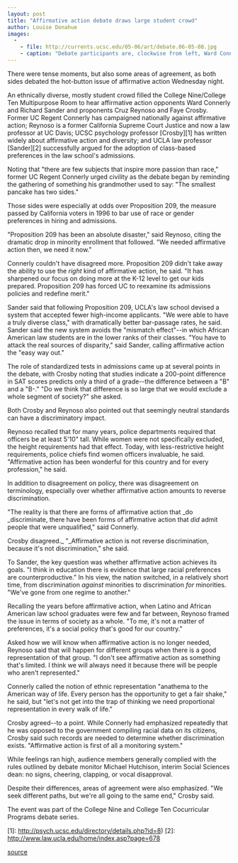```yaml
---
layout: post
title: "Affirmative action debate draws large student crowd"
author: Louise Donahue 
images:
  -
    - file: http://currents.ucsc.edu/05-06/art/debate.06-05-08.jpg
    - caption: "Debate participants are, clockwise from left, Ward Connerly, Cruz Reynoso, Richard Sander, and Faye Crosby. Photo courtesy of College Nine/College Ten Cocurricular Programs"
---
```


There were tense moments, but also some areas of agreement, as both sides debated the hot-button issue of affirmative action Wednesday night.

An ethnically diverse, mostly student crowd filled the College Nine/College Ten Multipurpose Room to hear affirmative action opponents Ward Connerly and Richard Sander and proponents Cruz Reynoso and Faye Crosby. Former UC Regent Connerly has campaigned nationally against affirmative action; Reynoso is a former California Supreme Court Justice and now a law professor at UC Davis; UCSC psychology professor [Crosby][1] has written widely about affirmative action and diversity; and UCLA law professor [Sander][2] successfully argued for the adoption of class-based preferences in the law school's admissions.

Noting that "there are few subjects that inspire more passion than race," former UC Regent Connerly urged civility as the debate began by reminding the gathering of something his grandmother used to say: "The smallest pancake has two sides."

Those sides were especially at odds over Proposition 209, the measure passed by California voters in 1996 to bar use of race or gender preferences in hiring and admissions.

"Proposition 209 has been an absolute disaster," said Reynoso, citing the dramatic drop in minority enrollment that followed. "We needed affirmative action then, we need it now."

Connerly couldn't have disagreed more. Proposition 209 didn't take away the ability to use the _right_ kind of affirmative action, he said. "It has sharpened our focus on doing more at the K-12 level to get our kids prepared. Proposition 209 has forced UC to reexamine its admissions policies and redefine merit."

Sander said that following Proposition 209, UCLA's law school devised a system that accepted fewer high-income applicants. "We were able to have a truly diverse class," with dramatically better bar-passage rates, he said. Sander said the new system avoids the "mismatch effect"--in which African American law students are in the lower ranks of their classes. "You have to attack the real sources of disparity," said Sander, calling affirmative action the "easy way out."

The role of standardized tests in admissions came up at several points in the debate, with Crosby noting that studies indicate a 200-point difference in SAT scores predicts only a third of a grade--the difference between a "B" and a "B-." "Do we think that difference is so large that we would exclude a whole segment of society?" she asked.

Both Crosby and Reynoso also pointed out that seemingly neutral standards can have a discriminatory impact.

Reynoso recalled that for many years, police departments required that officers be at least 5'10" tall. While women were not specifically excluded, the height requirements had that effect. Today, with less-restrictive height requirements, police chiefs find women officers invaluable, he said. "Affirmative action has been wonderful for this country and for every profession," he said.

In addition to disagreement on policy, there was disagreement on terminology, especially over whether affirmative action amounts to reverse discrimination.

"The reality is that there are forms of affirmative action that _do _discriminate, there have been forms of affirmative action that _did_ admit people that were unqualified," said Connerly.

Crosby disagreed._ "_Affirmative action is not reverse discrimination, because it's not discrimination," she said.

To Sander, the key question was whether affirmative action achieves its goals. "I think in education there is evidence that large racial preferences are counterproductive." In his view, the nation switched, in a relatively short time, from discrimination _against_ minorities to discrimination _for_ minorities. "We've gone from one regime to another."

Recalling the years before affirmative action, when Latino and African American law school graduates were few and far between, Reynoso framed the issue in terms of society as a whole. "To me, it's not a matter of preferences, it's a social policy that's good for our country."

Asked how we will know when affirmative action is no longer needed, Reynoso said that will happen for different groups when there is a good representation of that group. "I don't see affirmative action as something that's limited. I think we will always need it because there will be people who aren't represented."

Connerly called the notion of ethnic representation "anathema to the American way of life. Every person has the opportunity to get a fair shake," he said, but "let's not get into the trap of thinking we need proportional representation in every walk of life."

Crosby agreed--to a point. While Connerly had emphasized repeatedly that he was opposed to the government compiling racial data on its citizens, Crosby said such records are needed to determine whether discrimination exists. "Affirmative action is first of all a monitoring system."

While feelings ran high, audience members generally complied with the rules outlined by debate monitor Michael Hutchison, interim Social Sciences dean: no signs, cheering, clapping, or vocal disapproval.

Despite their differences, areas of agreement were also emphasized. "We seek different paths, but we're all going to the same end," Crosby said.

The event was part of the College Nine and College Ten Cocurricular Programs debate series.

[1]: http://psych.ucsc.edu/directory/details.php?id=8)
[2]: http://www.law.ucla.edu/home/index.asp?page=678

[source](http://www1.ucsc.edu/currents/05-06/05-08/debate.asp "Permalink to debate")
